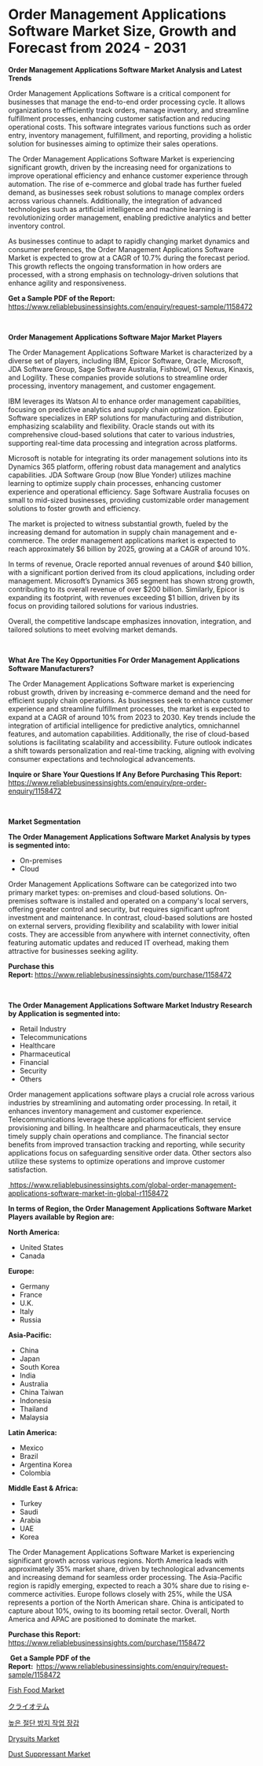 <p><h1>Order Management Applications Software Market Size, Growth and Forecast from 2024 - 2031</h1></p><p><strong>Order Management Applications Software Market Analysis and Latest Trends</strong></p>
<p><p>Order Management Applications Software is a critical component for businesses that manage the end-to-end order processing cycle. It allows organizations to efficiently track orders, manage inventory, and streamline fulfillment processes, enhancing customer satisfaction and reducing operational costs. This software integrates various functions such as order entry, inventory management, fulfillment, and reporting, providing a holistic solution for businesses aiming to optimize their sales operations.</p><p>The Order Management Applications Software Market is experiencing significant growth, driven by the increasing need for organizations to improve operational efficiency and enhance customer experience through automation. The rise of e-commerce and global trade has further fueled demand, as businesses seek robust solutions to manage complex orders across various channels. Additionally, the integration of advanced technologies such as artificial intelligence and machine learning is revolutionizing order management, enabling predictive analytics and better inventory control.</p><p>As businesses continue to adapt to rapidly changing market dynamics and consumer preferences, the Order Management Applications Software Market is expected to grow at a CAGR of 10.7% during the forecast period. This growth reflects the ongoing transformation in how orders are processed, with a strong emphasis on technology-driven solutions that enhance agility and responsiveness.</p></p>
<p><strong>Get a Sample PDF of the Report:&nbsp;</strong> <a href="https://www.reliablebusinessinsights.com/enquiry/request-sample/1158472">https://www.reliablebusinessinsights.com/enquiry/request-sample/1158472</a></p>
<p>&nbsp;</p>
<p><strong>Order Management Applications Software Major Market Players</strong></p>
<p><p>The Order Management Applications Software Market is characterized by a diverse set of players, including IBM, Epicor Software, Oracle, Microsoft, JDA Software Group, Sage Software Australia, Fishbowl, GT Nexus, Kinaxis, and Logility. These companies provide solutions to streamline order processing, inventory management, and customer engagement.</p><p>IBM leverages its Watson AI to enhance order management capabilities, focusing on predictive analytics and supply chain optimization. Epicor Software specializes in ERP solutions for manufacturing and distribution, emphasizing scalability and flexibility. Oracle stands out with its comprehensive cloud-based solutions that cater to various industries, supporting real-time data processing and integration across platforms.</p><p>Microsoft is notable for integrating its order management solutions into its Dynamics 365 platform, offering robust data management and analytics capabilities. JDA Software Group (now Blue Yonder) utilizes machine learning to optimize supply chain processes, enhancing customer experience and operational efficiency. Sage Software Australia focuses on small to mid-sized businesses, providing customizable order management solutions to foster growth and efficiency.</p><p>The market is projected to witness substantial growth, fueled by the increasing demand for automation in supply chain management and e-commerce. The order management applications market is expected to reach approximately $6 billion by 2025, growing at a CAGR of around 10%.</p><p>In terms of revenue, Oracle reported annual revenues of around $40 billion, with a significant portion derived from its cloud applications, including order management. Microsoft’s Dynamics 365 segment has shown strong growth, contributing to its overall revenue of over $200 billion. Similarly, Epicor is expanding its footprint, with revenues exceeding $1 billion, driven by its focus on providing tailored solutions for various industries.</p><p>Overall, the competitive landscape emphasizes innovation, integration, and tailored solutions to meet evolving market demands.</p></p>
<p>&nbsp;</p>
<p><strong>What Are The Key Opportunities For Order Management Applications Software Manufacturers?</strong></p>
<p><p>The Order Management Applications Software market is experiencing robust growth, driven by increasing e-commerce demand and the need for efficient supply chain operations. As businesses seek to enhance customer experience and streamline fulfillment processes, the market is expected to expand at a CAGR of around 10% from 2023 to 2030. Key trends include the integration of artificial intelligence for predictive analytics, omnichannel features, and automation capabilities. Additionally, the rise of cloud-based solutions is facilitating scalability and accessibility. Future outlook indicates a shift towards personalization and real-time tracking, aligning with evolving consumer expectations and technological advancements.</p></p>
<p><strong>Inquire or Share Your Questions If Any Before Purchasing This Report:</strong> <a href="https://www.reliablebusinessinsights.com/enquiry/pre-order-enquiry/1158472">https://www.reliablebusinessinsights.com/enquiry/pre-order-enquiry/1158472</a></p>
<p>&nbsp;</p>
<p><strong>Market Segmentation</strong></p>
<p><strong>The Order Management Applications Software Market Analysis by types is segmented into:</strong></p>
<p><ul><li>On-premises</li><li>Cloud</li></ul></p>
<p><p>Order Management Applications Software can be categorized into two primary market types: on-premises and cloud-based solutions. On-premises software is installed and operated on a company's local servers, offering greater control and security, but requires significant upfront investment and maintenance. In contrast, cloud-based solutions are hosted on external servers, providing flexibility and scalability with lower initial costs. They are accessible from anywhere with internet connectivity, often featuring automatic updates and reduced IT overhead, making them attractive for businesses seeking agility.</p></p>
<p><strong>Purchase this Report:&nbsp;</strong><a href="https://www.reliablebusinessinsights.com/purchase/1158472">https://www.reliablebusinessinsights.com/purchase/1158472</a></p>
<p>&nbsp;</p>
<p><strong>The Order Management Applications Software Market Industry Research by Application is segmented into:</strong></p>
<p><ul><li>Retail Industry</li><li>Telecommunications</li><li>Healthcare</li><li>Pharmaceutical</li><li>Financial</li><li>Security</li><li>Others</li></ul></p>
<p><p>Order management applications software plays a crucial role across various industries by streamlining and automating order processing. In retail, it enhances inventory management and customer experience. Telecommunications leverage these applications for efficient service provisioning and billing. In healthcare and pharmaceuticals, they ensure timely supply chain operations and compliance. The financial sector benefits from improved transaction tracking and reporting, while security applications focus on safeguarding sensitive order data. Other sectors also utilize these systems to optimize operations and improve customer satisfaction.</p></p>
<p><a href="https://www.reliablebusinessinsights.com/global-order-management-applications-software-market-in-global-r1158472">&nbsp;https://www.reliablebusinessinsights.com/global-order-management-applications-software-market-in-global-r1158472</a></p>
<p><strong>In terms of Region, the Order Management Applications Software Market Players available by Region are:</strong></p>
<p>
    <p> <strong> North America: </strong>
        <ul>
            <li>United States</li>
            <li>Canada</li>
        </ul>
        </p> 
    <p> <strong> Europe: </strong>
        <ul>
            <li>Germany</li>
            <li>France</li>
            <li>U.K.</li>
            <li>Italy</li>
            <li>Russia</li>
        </ul>
        </p> 
    <p> <strong> Asia-Pacific: </strong>
        <ul>
            <li>China</li>
            <li>Japan</li>
            <li>South Korea</li>
            <li>India</li>
            <li>Australia</li>
            <li>China Taiwan</li>
            <li>Indonesia</li>
            <li>Thailand</li>
            <li>Malaysia</li>
        </ul>
        </p> 
    <p> <strong> Latin America: </strong>
        <ul>
            <li>Mexico</li>
            <li>Brazil</li>
            <li>Argentina Korea</li>
            <li>Colombia</li>
        </ul>
        </p> 
    <p> <strong> Middle East & Africa: </strong>
        <ul>
            <li>Turkey</li>
            <li>Saudi</li>
            <li>Arabia</li>
            <li>UAE</li>
            <li>Korea</li>
        </ul>
    </p>
    </p>
<p><p>The Order Management Applications Software Market is experiencing significant growth across various regions. North America leads with approximately 35% market share, driven by technological advancements and increasing demand for seamless order processing. The Asia-Pacific region is rapidly emerging, expected to reach a 30% share due to rising e-commerce activities. Europe follows closely with 25%, while the USA represents a portion of the North American share. China is anticipated to capture about 10%, owing to its booming retail sector. Overall, North America and APAC are positioned to dominate the market.</p></p>
<p><strong>Purchase this Report: </strong><a href="https://www.reliablebusinessinsights.com/purchase/1158472">https://www.reliablebusinessinsights.com/purchase/1158472</a></p>
<p>&nbsp;<strong>Get a Sample PDF of the Report:&nbsp;&nbsp;</strong><a href="https://www.reliablebusinessinsights.com/enquiry/request-sample/1158472">https://www.reliablebusinessinsights.com/enquiry/request-sample/1158472</a></p>
<p><strong></strong></p>
<p><p><a href="https://www.linkedin.com/pulse/global-fish-food-market-opportunities-challenges2024-2031-dn3be?trackingId=InAGL3%2F1RUuJWNZborbiFA%3D%3D">Fish Food Market</a></p><p><a href="https://medium.com/@daisyemmeline/%E6%88%A6%E7%95%A5%E7%9A%84%E3%83%AD%E3%83%BC%E3%83%89%E3%83%9E%E3%83%83%E3%83%97-%E3%82%B0%E3%83%AD%E3%83%BC%E3%83%90%E3%83%AB%E3%82%AF%E3%83%A9%E3%82%A4%E3%82%AAtem%E5%B8%82%E5%A0%B4%E3%81%AE%E6%B4%9E%E5%AF%9F%E3%81%A8%E6%A9%9F%E4%BC%9A-2024-2031-2edb70a311f8">クライオテム</a></p><p><a href="https://medium.com/@sheldondtickinson9867/high-cut-resistant-work-gloves-market-%EC%9D%98-%EA%B8%80%EB%A1%9C%EB%B2%8C-%EC%8B%9C%EC%9E%A5-%EA%B0%9C%EC%9A%94%EB%8A%94-%EC%A0%84-%EC%84%B8%EA%B3%84-%EB%B0%8F-%EC%A3%BC%EC%9A%94-%EC%8B%9C%EC%9E%A5%EC%9D%98-%EC%82%B0%EC%97%85%EC%97%90-%EC%98%81%ED%96%A5%EC%9D%84-%EB%AF%B8%EC%B9%98%EB%8A%94-%EC%A3%BC%EC%9A%94-%ED%8A%B8%EB%A0%8C%EB%93%9C%EC%97%90-%EB%8C%80%ED%95%9C-%EB%8F%85%ED%8A%B9%ED%95%9C-%EA%B4%80%EC%A0%90%EC%9D%84-394678c5fcbe">높은 절단 방지 작업 장갑</a></p><p><a href="https://www.linkedin.com/pulse/role-drysuits-market-applications-individualcommercial-types-7goue?trackingId=8tNHUmToTYCzAWQljU79oA%3D%3D">Drysuits Market</a></p><p><a href="https://issuu.com/reportprime-2/docs/dust-suppressant-market-size-2030.p_226e61aae152be">Dust Suppressant Market</a></p></p>